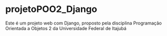 # projetoPOO2_Django
Este é um projeto web com Django, proposto pela disciplina Programação Orientada a Objetos 2 da Universidade Federal de Itajubá
